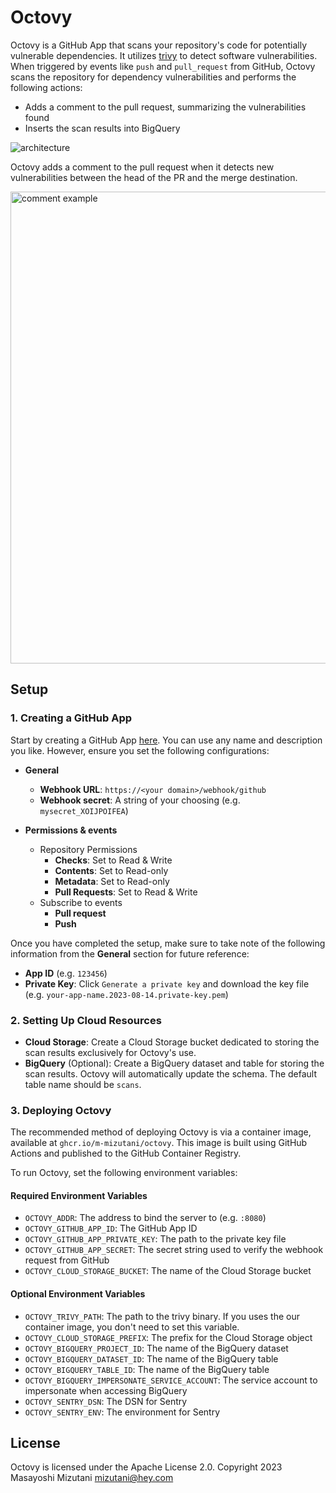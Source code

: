 # Octovy

Octovy is a GitHub App that scans your repository's code for potentially vulnerable dependencies. It utilizes [trivy](https://github.com/aquasecurity/trivy) to detect software vulnerabilities. When triggered by events like `push` and `pull_request` from GitHub, Octovy scans the repository for dependency vulnerabilities and performs the following actions:

- Adds a comment to the pull request, summarizing the vulnerabilities found
- Inserts the scan results into BigQuery

![architecture](https://github.com/m-mizutani/octovy/assets/605953/4366161f-a4ff-4abb-9766-0fb4df818cb1)

Octovy adds a comment to the pull request when it detects new vulnerabilities between the head of the PR and the merge destination.

<img width="755" alt="comment example" src="https://github.com/m-mizutani/octovy/assets/605953/052a6362-c284-4857-921c-5c3c2f32065b">

## Setup

### 1. Creating a GitHub App

Start by creating a GitHub App [here](https://github.com/settings/apps). You can use any name and description you like. However, ensure you set the following configurations:

- **General**
  - **Webhook URL**: `https://<your domain>/webhook/github`
  - **Webhook secret**: A string of your choosing (e.g. `mysecret_XOIJPOIFEA`)

- **Permissions & events**
  - Repository Permissions
    - **Checks**: Set to Read & Write
    - **Contents**: Set to Read-only
    - **Metadata**: Set to Read-only
    - **Pull Requests**: Set to Read & Write
  - Subscribe to events
    - **Pull request**
    - **Push**

Once you have completed the setup, make sure to take note of the following information from the **General** section for future reference:

- **App ID** (e.g. `123456`)
- **Private Key**: Click `Generate a private key` and download the key file (e.g. `your-app-name.2023-08-14.private-key.pem`)

### 2. Setting Up Cloud Resources

- **Cloud Storage**: Create a Cloud Storage bucket dedicated to storing the scan results exclusively for Octovy's use.
- **BigQuery** (Optional): Create a BigQuery dataset and table for storing the scan results. Octovy will automatically update the schema. The default table name should be `scans`.

### 3. Deploying Octovy

The recommended method of deploying Octovy is via a container image, available at `ghcr.io/m-mizutani/octovy`. This image is built using GitHub Actions and published to the GitHub Container Registry.

To run Octovy, set the following environment variables:

#### Required Environment Variables
- `OCTOVY_ADDR`: The address to bind the server to (e.g. `:8080`)
- `OCTOVY_GITHUB_APP_ID`: The GitHub App ID
- `OCTOVY_GITHUB_APP_PRIVATE_KEY`: The path to the private key file
- `OCTOVY_GITHUB_APP_SECRET`: The secret string used to verify the webhook request from GitHub
- `OCTOVY_CLOUD_STORAGE_BUCKET`: The name of the Cloud Storage bucket

#### Optional Environment Variables
- `OCTOVY_TRIVY_PATH`: The path to the trivy binary. If you uses the our container image, you don't need to set this variable.
- `OCTOVY_CLOUD_STORAGE_PREFIX`: The prefix for the Cloud Storage object
- `OCTOVY_BIGQUERY_PROJECT_ID`: The name of the BigQuery dataset
- `OCTOVY_BIGQUERY_DATASET_ID`: The name of the BigQuery table
- `OCTOVY_BIGQUERY_TABLE_ID`: The name of the BigQuery table
- `OCTOVY_BIGQUERY_IMPERSONATE_SERVICE_ACCOUNT`: The service account to impersonate when accessing BigQuery
- `OCTOVY_SENTRY_DSN`: The DSN for Sentry
- `OCTOVY_SENTRY_ENV`: The environment for Sentry

## License

Octovy is licensed under the Apache License 2.0. Copyright 2023 Masayoshi Mizutani <mizutani@hey.com>